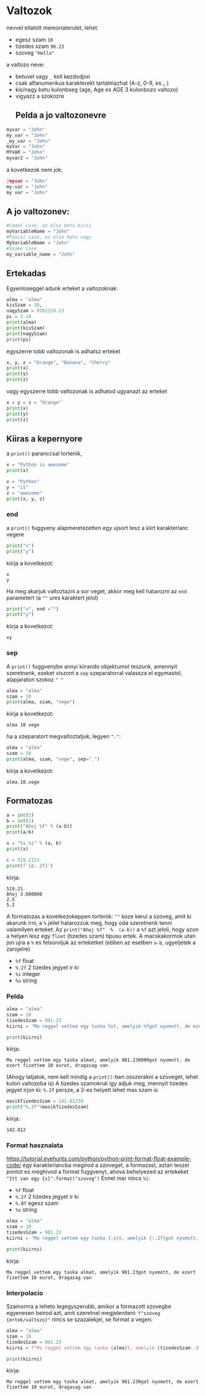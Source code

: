 # Valtozok
nevvel ellatott memoriaterulet, lehet: 
- egesz szam `10`
- tizedes szam `98.23`
- szoveg `"Hello"`

a valtozo neve:
- betuvel vagy `_` kell kezdodjon
- csak alfanumerikus karakterekt tartalmazhat (A-z, 0-9, es _ )
- kis/nagy betu kulonbseg (age, Age es AGE 3 kulonbozo valtozo)
- vigyazz a szokozre
  ## Pelda a jo valtozonevre
 ```py
myvar = "John"  
my_var = "John"  
_my_var = "John"  
myVar = "John"  
MYVAR = "John"  
myvar2 = "John"
```

a kovetkezok nem jok:
```py
2myvar = "John"  
my-var = "John"  
my var = "John"
```
## A jo valtozonev:
```py
#Camel case, az elso betu kicsi
myVariableName = "John"
#Pascal case, az elso betu nagy
MyVariableName = "John"
#Snake case 
my_variable_name = "John"
```
## Ertekadas
Egyenloseggel adunk erteket a valtozoknak:
```py
alma = "alma"
kisSzam = 10,
nagySzam = 9781239.13
pi = 3.14
print(alma)
print(kisSzam)
print(nagySzam)
print(pi)
```
egyszerre tobb valtozonak is adhatsz erteket
```py
x, y, z = "Orange", "Banana", "Cherry"  
print(x)  
print(y)  
print(z)
```
vagy egyszerre tobb valtozonak is adhatod ugyanazt az erteket
```py
x = y = z = "Orange"  
print(x)  
print(y)  
print(z)
```

## Kiiras a kepernyore
a `print()` paranccsal tortenik, 
```py
x = "Python is awesome"  
print(x)
```
```py
x = "Python"  
y = "is"  
z = "awesome"  
print(x, y, z)
```

### end
a `print()` fuggveny alapmeretezetten egy ujsort tesz a kiirt karakterlanc vegere
```py
print("x")
print("y")
```
kiirja a kovetkezot:
```
x
y
```
Ha meg akarjuk valtoztazni a sor veget, akkor meg kell hatarozni az `end` parametert (a `""` ures karaktert jelol)
```py
print("x", end ="")
print("y")
```
kiirja a kovetkezot:
```
xy
```
### sep
A `print()` fuggvenybe annyi kiirando objektumot teszunk, amennyit szeretnenk, ezeket viszont a `sep` szeparatorral valassza el egymastol, alapjaraton szokoz `" "`
```py
alma = "alma"
szam = 10
print(alma, szam, "vege")
```
kiirja a kovetkezot:
```
alma 10 vege
```
ha a szeparatort megvaltoztatjuk, legyen `"."`:
```py
alma = "alma"
szam = 10
print(alma, szam, "vege", sep=".")
```
kiirja a kovetkezot:
```
alma.10.vege
```
## Formatozas
```py
a = int(5)
b = int(2)
print("Ahoj %f" % (a-b))
print(a/b)

x = "%i.%i" % (a, b)
print(x) 

c = 519.2123
print(f'{c:.2f}')
```
kiirja:
```
519.21
Ahoj 3.000000
2.5
5.2
```
A formatozas a kovetkezokeppen tortenik: `""` koze kerul a szoveg, amit ki akarunk irni, a `%` jellel hatarozzuk meg, hogy oda szeretnenk tenni valamilyen erteket:
Az `print("Ahoj %f"  %  (a-b))` a `%f` azt jeloli, hogy azon a helyen lesz egy `float` (tizedes szam) tipusu ertek. A macskakormok utan jon ujra a `%` es felsoroljuk az erteketket (ebben az esetben `a-b`, ugyeljetek a zarojelre)
- `%f` float
- `%.2f` 2 tizedes jegyet ir ki
- `%i` integer
- `%s` string

### Pelda
```py
alma = "alma"
szam = 10
tizedesSzam = 981.23
kiirni = "Ma reggel vettem egy taska %st, amelyik %fgot nyomott, de ezert fizettem %i eurot, dragasag van" % (alma, tizedesSzam, szam)

print(kiirni)
```
kiirja:
```
Ma reggel vettem egy taska almat, amelyik 981.230000got nyomott, de ezert fizettem 10 eurot, dragasag van
```
(Ahogy latjatok, nem kell mindig a `print()`-ben osszerakni a szoveget, lehet kulon valtozoba is)
A tizedes szamoknal igy adjuk meg, mennyit tizedes jegyet irjon ki: `%.2f` persze, a 2-es helyett lehet mas szam is
```py
masikTizedesSzam = 142.81239
print("%.3f"%masikTizedesSzam)
```
kiirja:
```
142.812
```
### Format hasznalata
https://tutorial.eyehunts.com/python/python-print-format-float-example-code/
egy karakterlancba megirod a szoveget, a formazast, aztan teszel pontot es meghivod a format fuggvenyt, ahova behelyezed az ertekeket
`"Itt van egy {s}".format("szoveg")`
Ennel mar nincs `%i`:

- `%f` float
- `%.2f` 2 tizedes jegyet ir ki
- `%.0f` egesz szam
- `%s` string


```py
alma = "alma"
szam = 10
tizedesSzam = 981.23
kiirni = "Ma reggel vettem egy taska {:s}t, amelyik {:.2f}got nyomott, de ezert fizettem {:.0f} eurot, dragasag van".format(alma, tizedesSzam,szam)

print(kiirni)
```
kiirja:
```
Ma reggel vettem egy taska almat, amelyik 981.23got nyomott, de ezert fizettem 10 eurot, dragasag van
```
### Interpolacio
Szamomra a leheto legegyszerubb, amikor a formazott szovegbe egyenesen beirod azt, amit szeretnel megjeleniteni: `f"szoveg {ertek/valtozo}"` nincs se szazalekjel, se format a vegen:
```py
alma = "alma"
szam = 10
tizedesSzam = 981.23
kiirni = f"Ma reggel vettem egy taska {alma}t, amelyik {tizedesSzam:.3f}got nyomott, de ezert fizettem {szam} eurot, dragasag van"

print(kiirni)
```
kiirja:
```
Ma reggel vettem egy taska almat, amelyik 981.230got nyomott, de ezert fizettem 10 eurot, dragasag van
```
